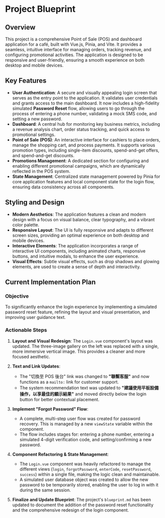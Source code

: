 # Project Blueprint

## Overview

This project is a comprehensive Point of Sale (POS) and dashboard application for a café, built with Vue.js, Pinia, and Vite. It provides a seamless, intuitive interface for managing orders, tracking revenue, and configuring promotional activities. The application is designed to be responsive and user-friendly, ensuring a smooth experience on both desktop and mobile devices.

## Key Features

- **User Authentication**: A secure and visually appealing login screen that serves as the entry point to the application. It validates user credentials and grants access to the main dashboard. It now includes a high-fidelity simulated **Password Reset** flow, allowing users to go through the process of entering a phone number, validating a mock SMS code, and setting a new password.
- **Dashboard**: A central hub for monitoring key business metrics, including a revenue analysis chart, order status tracking, and quick access to promotional settings.
- **Point of Sale (POS)**: An interactive interface for cashiers to place orders, manage the shopping cart, and process payments. It supports various promotion types, including single-item discounts, spend-and-get offers, and spend-and-get discounts.
- **Promotions Management**: A dedicated section for configuring and enabling different promotional campaigns, which are dynamically reflected in the POS system.
- **State Management**: Centralized state management powered by Pinia for core application features and local component state for the login flow, ensuring data consistency across all components.

## Styling and Design

- **Modern Aesthetics**: The application features a clean and modern design with a focus on visual balance, clear typography, and a vibrant color palette.
- **Responsive Layout**: The UI is fully responsive and adapts to different screen sizes, providing an optimal experience on both desktop and mobile devices.
- **Interactive Elements**: The application incorporates a range of interactive UI components, including animated charts, responsive buttons, and intuitive modals, to enhance the user experience.
- **Visual Effects**: Subtle visual effects, such as drop shadows and glowing elements, are used to create a sense of depth and interactivity.

## Current Implementation Plan

### Objective

To significantly enhance the login experience by implementing a simulated password reset feature, refining the layout and visual presentation, and improving user guidance text.

### Actionable Steps

1.  **Layout and Visual Redesign**: The `Login.vue` component's layout was updated. The three-image gallery on the left was replaced with a single, more immersive vertical image. This provides a cleaner and more focused aesthetic.

2.  **Text and Link Updates**: 
    - The "切換至 POS 後台" link was changed to **"聯繫客服"** and now functions as a `mailto:` link for customer support.
    - The system recommendation text was updated to **"建議使用平板設備操作，以享最佳的顯示結果"** and moved directly below the login button for better contextual placement.

3.  **Implement "Forgot Password" Flow**: 
    - A complete, multi-step user flow was created for password recovery. This is managed by a new `viewState` variable within the component.
    - The flow includes stages for: entering a phone number, entering a simulated 4-digit verification code, and setting/confirming a new password.

4.  **Component Refactoring & State Management**: 
    - The `Login.vue` component was heavily refactored to manage the different views (`login`, `forgotPassword`, `enterCode`, `resetPassword`, `success`) within a single file, making the logic clean and maintainable.
    - A simulated user database object was created to allow the new password to be temporarily stored, enabling the user to log in with it during the same session.

5.  **Finalize and Update Blueprint**: The project's `blueprint.md` has been updated to document the addition of the password reset functionality and the comprehensive redesign of the login component.